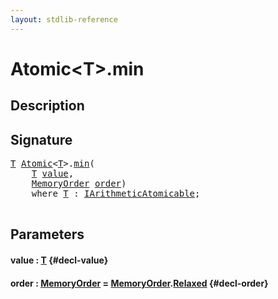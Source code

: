 ```yaml
---
layout: stdlib-reference
---
```


# Atomic\<T\>\.min

## Description





## Signature 

<pre>
<a href="/stdlib-reference/types/atomic-0/index#typeparam-T" class="code_type">T</a> <a href="/stdlib-reference/types/atomic-0/index" class="code_type">Atomic</a>&lt;<a href="/stdlib-reference/types/atomic-0/index#typeparam-T" class="code_type">T</a>&gt;.<a href="/stdlib-reference/types/atomic-0/min">min</a>(
    <a href="/stdlib-reference/types/atomic-0/index#typeparam-T" class="code_type">T</a> <a href="/stdlib-reference/types/atomic-0/min#decl-value" class="code_param">value</a>,
    <a href="/stdlib-reference/types/memoryorder-06/index" class="code_type">MemoryOrder</a> <a href="/stdlib-reference/types/atomic-0/min#decl-order" class="code_param">order</a>)
    <span class='code_keyword'>where</span> <a href="/stdlib-reference/types/atomic-0/index#typeparam-T" class="code_type">T</a> : <a href="/stdlib-reference/interfaces/iarithmeticatomicable-01b/index" class="code_type">IArithmeticAtomicable</a>;

</pre>

## Parameters

#### value  : [T](/stdlib-reference/types/atomic-0/index#typeparam-T) {#decl-value}
#### order  : [MemoryOrder](/stdlib-reference/types/memoryorder-06/index) = [MemoryOrder](/stdlib-reference/types/memoryorder-06/index)\.[Relaxed](/stdlib-reference/types/memoryorder-06/index#decl-Relaxed) {#decl-order}

